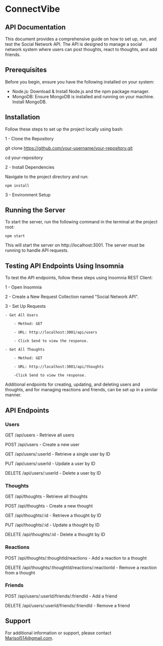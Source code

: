 # ConnectVibe
 
## API Documentation
This document provides a comprehensive guide on how to set up, run, and test the Social Network API. The API is designed to manage a social network system where users can post thoughts, react to thoughts, and add friends.

## Prerequisites

Before you begin, ensure you have the following installed on your system:

 - Node.js: Download & Install Node.js and the npm package manager.
 - MongoDB: Ensure MongoDB is installed and running on your machine. Install MongoDB.

## Installation

Follow these steps to set up the project locally  using bash:

1 - Clone the Repository

git clone https://github.com/your-username/your-repository.git

cd your-repository

2 - Install Dependencies

Navigate to the project directory and run:

```
npm install
```

3 - Environment Setup

## Running the Server

To start the server, run the following command in the terminal at the project root:

```
npm start
```

This will start the server on http://localhost:3001. The server must be running to handle API requests.

## Testing API Endpoints Using Insomnia

To test the API endpoints, follow these steps using Insomnia REST Client:

1 - Open Insomnia

2 - Create a New Request Collection named "Social Network API".

3 - Set Up Requests

    - Get All Users

        - Method: GET

        - URL: http://localhost:3001/api/users

        - Click Send to view the response.

    - Get All Thoughts

        - Method: GET

        - URL: http://localhost:3001/api/thoughts

        -Click Send to view the response.

Additional endpoints for creating, updating, and deleting users and thoughts, and for managing reactions and friends, can be set up in a similar manner.

## API Endpoints

### Users

GET /api/users - Retrieve all users

POST /api/users - Create a new user

GET /api/users/:userId - Retrieve a single user by ID

PUT /api/users/:userId - Update a user by ID

DELETE /api/users/:userId - Delete a user by ID

### Thoughts

GET /api/thoughts - Retrieve all thoughts

POST /api/thoughts - Create a new thought

GET /api/thoughts/:id - Retrieve a thought by ID

PUT /api/thoughts/:id - Update a thought by ID

DELETE /api/thoughts/:id - Delete a thought by ID

### Reactions
POST /api/thoughts/:thoughtId/reactions - Add a reaction to a thought

DELETE /api/thoughts/:thoughtId/reactions/:reactionId - Remove a reaction from a thought

### Friends
POST /api/users/:userId/friends/:friendId - Add a friend

DELETE /api/users/:userId/friends/:friendId - Remove a friend

## Support

For additional information or support, please contact Marisol514@gmail.com.
